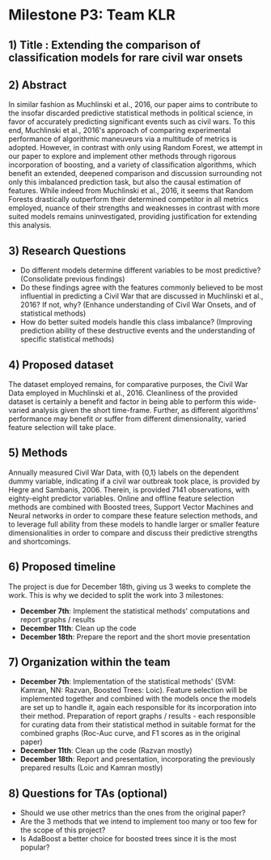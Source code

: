 # **Milestone P3: Team KLR**

## **1) Title** : Extending the comparison of classification models for rare civil war onsets


## **2) Abstract**

In similar fashion as Muchlinski et al., 2016, our paper aims to contribute to the insofar discarded predictive statistical methods in political science, in favor of accurately predicting significant events such as civil wars. To this end, Muchlinski et al., 2016's approach of comparing experimental performance of algorithmic maneuveurs via a multitude of metrics is adopted. However, in contrast with only using Random Forest,  we attempt in our paper to  explore and implement other methods through rigorous incorporation of boosting, and a variety of classification algorithms, which benefit an extended, deepened comparison and discussion surrounding not only this imbalanced prediction task, but also the causal estimation of features. While indeed from Muchlinski et al., 2016, it seems that Random Forests drastically outperform their determined competitor in all metrics employed, nuance of their strengths and weaknesses in contrast with more suited models remains uninvestigated, providing justification for extending this analysis. 

## **3) Research Questions**

- Do different models determine different variables to be most predictive? (Consolidate previous findings)
- Do these findings agree with the features commonly believed to be most influential in predicting a Civil War that are discussed in Muchlinski et al., 2016? If not, why? (Enhance understanding of Civil War Onsets, and of statistical methods) 
- How do better suited models handle this class imbalance? (Improving prediction ability of these destructive events and the understanding of specific statistical methods)

## **4) Proposed dataset**

The dataset employed remains, for comparative purposes, the Civil War Data employed in Muchlinski et al., 2016. Cleanliness of the provided dataset is certainly a benefit and factor in being able to perform this wide-varied analysis given the short time-frame. Further, as different algorithms' performance may benefit or suffer from different dimensionality, varied feature selection will take place.  

## **5) Methods**

Annually measured Civil War Data, with {0,1} labels on the dependent dummy variable, indicating if a civil war outbreak took place, is provided by Hegre and Sambanis, 2006. Therein, is provided 7141 observations, with eighty-eight predictor variables. Online and offline feature selection methods are combined with Boosted trees, Support Vector Machines and Neural networks in order to compare these feature selection methods, and to leverage full ability from these models to handle larger or smaller feature dimensionalities in order to compare and discuss their predictive strengths and shortcomings. 

## **6) Proposed timeline**

The project is due for December 18th, giving us 3 weeks to complete the work. This is why we decided to split the work into 3 milestones:

- **December 7th**: Implement the statistical methods' computations and report graphs / results 
- **December 11th**: Clean up the code
- **December 18th**: Prepare the report and the short movie presentation

## **7) Organization within the team**

- **December 7th**: Implementation of the statistical methods' (SVM: Kamran, NN: Razvan, Boosted Trees: Loic). Feature selection will be implemented together and combined with the models once the models are set up to handle it, again each responsible for its incorporation into their method. Preparation of report graphs / results - each responsible for curating data from their statistical method in suitable format for the combined graphs (Roc-Auc curve, and F1 scores as in the original paper)
- **December 11th**: Clean up the code (Razvan mostly)
- **December 18th**: Report and presentation, incorporating the previously prepared results (Loic and Kamran mostly)

## **8) Questions for TAs (optional)**

- Should we use other metrics than the ones from the original paper?
- Are the 3 methods that we intend to implement too many or too few for the scope of this project?
- Is AdaBoost a better choice for boosted trees since it is the most popular?

